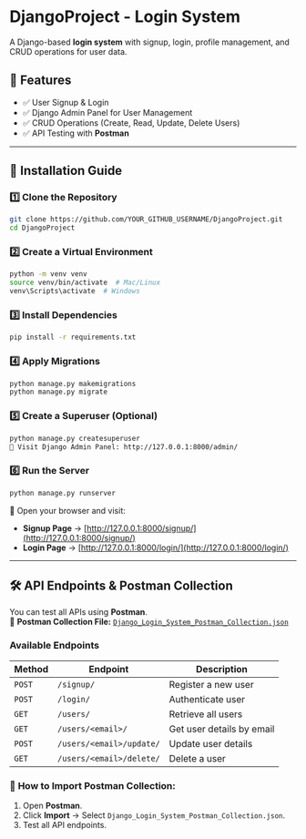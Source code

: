 # DjangoProject - Login System

A Django-based **login system** with signup, login, profile management, and CRUD operations for user data.

## 📌 Features
- ✅ User Signup & Login
- ✅ Django Admin Panel for User Management
- ✅ CRUD Operations (Create, Read, Update, Delete Users)
- ✅ API Testing with **Postman**
---

## 🚀 Installation Guide

### 1️⃣ Clone the Repository
```bash
git clone https://github.com/YOUR_GITHUB_USERNAME/DjangoProject.git
cd DjangoProject
```

### 2️⃣ Create a Virtual Environment
```bash
python -m venv venv
source venv/bin/activate  # Mac/Linux
venv\Scripts\activate  # Windows
```

### 3️⃣ Install Dependencies
```bash
pip install -r requirements.txt
```
### 4️⃣ Apply Migrations
```bash
python manage.py makemigrations
python manage.py migrate
```

### 5️⃣ Create a Superuser (Optional)
```bash
python manage.py createsuperuser
🔗 Visit Django Admin Panel: http://127.0.0.1:8000/admin/
```

### 6️⃣ Run the Server
```bash
python manage.py runserver
```


🔗 Open your browser and visit:

- **Signup Page** → [http://127.0.0.1:8000/signup/](http://127.0.0.1:8000/signup/)
- **Login Page** → [http://127.0.0.1:8000/login/](http://127.0.0.1:8000/login/)

---

## 🛠 API Endpoints & Postman Collection

You can test all APIs using **Postman**.  
📂 **Postman Collection File:** [`Django_Login_System_Postman_Collection.json`](Django_Login_System_Postman_Collection.json)

### **Available Endpoints**

| Method  | Endpoint                     | Description                     |
|---------|------------------------------|---------------------------------|
| `POST`  | `/signup/`                   | Register a new user            |
| `POST`  | `/login/`                    | Authenticate user              |
| `GET`   | `/users/`                     | Retrieve all users             |
| `GET`   | `/users/<email>/`             | Get user details by email      |
| `POST`  | `/users/<email>/update/`      | Update user details            |
| `GET`   | `/users/<email>/delete/`      | Delete a user                  |

### 🔹 **How to Import Postman Collection:**
1. Open **Postman**.
2. Click **Import** → Select `Django_Login_System_Postman_Collection.json`.
3. Test all API endpoints.

